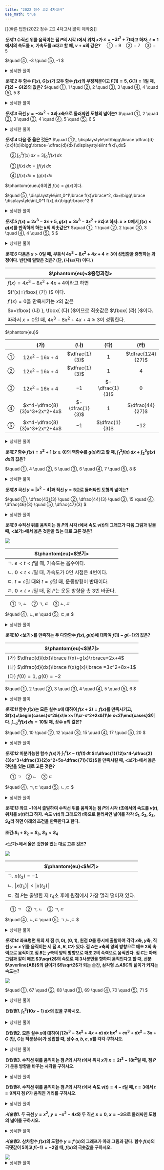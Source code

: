 ```yaml
---
title: "2022 청수 고2 4차고사"
use_math: true
---
```

[[(빠른 답안)2022 청수 고2 4차고사|풀이 제작중]]

***문제.1* 
수직선 위를 움직이는 점 $P$의 시각 $t$에서 위치 $x$가 $x=-3t^2+7t$라고 하자. $t=1$에서의 속도를 $v$, 가속도를 $a$라고 할 때, $v+a$의 값은?** 
$\quad ①\, -9
\quad ②\, -7
\quad ③\, -5$

$\quad ④\, -3
\quad ⑤\, -1
$ 
<details> 
  <summary>상세한 풀이</summary> 
   <p><img src="/assets/.png"/></p>
 </details>


***문제.2* 
두 함수 $F(x), G(x)$가 모두 함수 $f(x)$의 부정적분이고 $F(1)=5, G(1)=1$일 때, $F(2)-G(2)$의 값은?** 
$\quad ①\, 1
\quad ②\, 2
\quad ③\, 3
\quad ④\, 4
\quad ⑤\, 5
$ 
<details> 
  <summary>상세한 풀이</summary> 
   <p><img src="/assets/.png"/></p>
 </details>


***문제.3* 
곡선 $y=-3x^2+3$과 $x$축으로 둘러싸인 도형의 넓이는?** 
$\quad ①\, 2
\quad ②\, 3
\quad ③\, 4
\quad ④\, 5
\quad ⑤\, 6
$ 
<details> 
  <summary>상세한 풀이</summary> 
   <p><img src="/assets/.png"/></p>
 </details>


***문제.4* 
다음 중 옳은 것은?** 
$\quad ①\, \displaystyle\int\bigg\lbrace \dfrac{d}{dx}f(x)\bigg\rbrace=\dfrac{d}{dx}\displaystyle\int f(x)\,dx$

$\quad ②\, \displaystyle\int_0^3f(x)\,dx=3\displaystyle\int_0^1f(x)\,dx$

$\quad ③\, \displaystyle\int f(x)\,dx=\displaystyle\int f(y)\,dx$

$\quad ④\, \displaystyle\int f(x)\,dx=\displaystyle\int g(x)\,dx$

$\phantom{eueu}$이면 $f(x)=g(x)$이다.

$\quad ⑤\, \displaystyle\int_0^1\lbrace f(x)\rbrace^2\, dx=\bigg\lbrace \displaystyle\int_0^1 f(x)\,dx\bigg\rbrace^2
$ 
<details> 
  <summary>상세한 풀이</summary> 
   <p><img src="/assets/.png"/></p>
 </details>

***문제.5* 
$f(x)=2x^3-3x+5$, $g(x)=3x^3-3x^2+k$라고 하자. $x\ge0$에서 $f(x)\le g(x)$를 만족하게 하는 $k$의 최솟값은?** 
$\quad ①\, 1
\quad ②\, 2
\quad ③\, 3
\quad ④\, 4
\quad ⑤\, 5
$ 
<details> 
  <summary>상세한 풀이</summary> 
   <p><img src="/assets/.png"/></p>
 </details>

***문제.6*
다음은 $x>0$일 때, 부등식 $4x^3-8x^2+4x+4\ge3$이 성립함을 증명하는 과정이다. 빈칸에 알맞은 것은? (단, (나)$\le$(다) 이다.)** 

|$\phantom{eu}<$증명과정$>$|
|---|
|$f(x)=4x^3-8x^2+4x+4$이라고 하면|
|$f'(x)=\fbox{ (가) }$ 이다.|
|$f'(x)=0$을 만족시키는 $x$의 값은|
|$x=\fbox{ (나) }, \fbox{ (다) }$이므로 최솟값은 $\fbox{ (라) }$이다.|
|따라서 $x>0$일 때, $4x^3-8x^2+4x+4\ge3$이 성립한다.|

$\phantom{eu}$

||(가)|(나)|(다)|(라)|
|:---:|:---:|:---:|:---:|:---:|
|①|$12x^2-16x+4$|$\dfrac{1}{3}$|$1$|$\dfrac{124}{27}$|
|②|$12x^2-16x+4$|$\dfrac{1}{3}$|$1$|$4$|
|③|$12x^2-16x+4$|$-1$|$-\dfrac{1}{3}$|$0$|
|④|$x^4-\dfrac{8}{3}x^3+2x^2+4x$|$-\dfrac{1}{3}$|$1$|$\dfrac{44}{27}$|
|⑤|$x^4-\dfrac{8}{3}x^3+2x^2+4x$|$-1$|$\dfrac{1}{3}$|$-12$|
 
<details> 
  <summary>상세한 풀이</summary> 
   <p><img src="/assets/.png"/></p>
 </details>

***문제.7*
함수 $f(x)=x^2+1\ (x\ge0)$의 역함수를 $g(x)$라고 할 때, $\displaystyle\int_1^2 f(x)\, dx+\displaystyle\int_2^5 g(x)\,dx$의 값은?** 

$\quad ①\, 4
\quad ②\, 5
\quad ③\, 6
\quad ④\, 7
\quad ⑤\, 8
$ 
<details> 
  <summary>상세한 풀이</summary> 
   <p><img src="/assets/.png"/></p>
 </details>

***문제.8*
곡선 $y=\lvert x^2-4\rvert$과 직선 $y=5$으로 둘러싸인 도형의 넓이는?** 

$\quad ①\, \dfrac{43}{3}
\quad ②\, \dfrac{44}{3}
\quad ③\, 15
\quad ④\, \dfrac{46}{3}
\quad ⑤\, \dfrac{47}{3}
$ 
<details> 
  <summary>상세한 풀이</summary> 
   <p><img src="/assets/.png"/></p>
 </details>

***문제.9*
수직선 위를 움직이는 점 $P$의 시각 $t$에서 속도 $v(t)$의 그래프가 다음 그림과 같을 때, $<$보기$>$에서 옳은 것만을 있는 대로 고른 것은?** 

<img src="/assets/Pasted image 20231118111305.png"/>

|$\phantom{eu}<$보기$>$|
|---|
|ㄱ. $e<t<f$일 때, 가속도는 음수이다.|
|ㄴ. $0<t<i$일 때, 가속도가 $0$인 시점은 4번이다.|
|ㄷ. $t=c$일 때와 $t=g$일 때, 운동방향이 반대이다.|
|ㄹ. $0<t<i$일 때, 점 $P$는 운동 방향을 총 3번 바꾼다.|

$\quad ①\, ㄱ,ㄴ
\quad ②\, ㄱ,ㄷ
\quad ③\, ㄴ,ㄷ$

$\quad ④\, ㄴ,ㄹ
\quad ⑤\, ㄷ,ㄹ
$ 
<details> 
  <summary>상세한 풀이</summary> 
   <p><img src="/assets/.png"/></p>
 </details>

***문제.10*
$<$보기$>$를 만족하는 두 다항함수 $f(x), g(x)$에 대하여 $f(1)-g(-1)$의 값은?** 

|$\phantom{eu}<$보기$>$|
|---|
|(가) $\dfrac{d}{dx}\lbrace f(x)+g(x)\rbrace=2x+4$|
|(나) $\dfrac{d}{dx}\lbrace f(x)g(x)\lbrace =3x^2+8x+1$|
|(다) $f(0)=1,\ g(0)=-2$|


$\quad ①\, 2
\quad ②\, 3
\quad ③\, 4
\quad ④\, 5
\quad ⑤\, 6
$ 
<details> 
  <summary>상세한 풀이</summary> 
   <p><img src="/assets/.png"/></p>
 </details>

***문제.11*
함수 $f(x)$는 모든 실수 $x$에 대하여 $f(x+2)=f(x)$를 만족시키고, $f(x)=\begin{cases}x^2&(x\le x<1)\cr-x^2+2x&(1\le x<2)\end{cases}$이다. $\displaystyle\int_{-a}^af(x)\,dx=10$일 때, 상수 $a$의 값은?** 

$\quad ①\, 10
\quad ②\, 12
\quad ③\, 15
\quad ④\, 17
\quad ⑤\, 20
$ 
<details> 
  <summary>상세한 풀이</summary> 
   <p><img src="/assets/.png"/></p>
 </details>

***문제.12*
미분가능한 함수 $f(x)$가 $\displaystyle\int_1^x(x-t)f(t)\,dt$ $=\dfrac{1}{12}x^4-\dfrac{2}{3}x^3+\dfrac{3}{2}x^2+5x-\dfrac{71}{12}$을 만족시킬 때, $<$보기$>$에서 옳은 것만을 있는 대로 고른 것은?**

$\quad ①\, ㄱ
\quad ②\, ㄴ
\quad ③\, ㄷ$

$\quad ④\, ㄱ,ㄷ
\quad ⑤\, ㄴ,ㄷ
$ 
<details> 
  <summary>상세한 풀이</summary> 
   <p><img src="/assets/.png"/></p>
 </details>


***문제.13*
좌표 $-1$에서 출발하여 수직선 위를 움직이는 점 $P$의 시각 $t$초에서의 속도를 $v(t)$, 위치를 $x(t)$라고 하자. 속도 $v(t)$의 그래프와 $t$축으로 둘러싸인 넓이를 각각 $S_1, S_2, S_3, S_4$라 하면 아래의 조건을 만족한다고 한다.**

**조건:$S _1+S_ 2=S _3,\ S_3<S_4$**

**$<$보기$>$에서 옳은 것만을 있는 대로 고른 것은?**

<img src="/assets/Pasted image 20231118113049.png"/>

|$\phantom{eu}<$보기$>$|
|---|
|ㄱ. $x(t_3)=-1$|
|ㄴ. $\lvert x(t_1)\rvert<\lvert x(t_2)\rvert$|
|ㄷ. 점 $P$는 출발한 지 $t_4$초 후에 원점에서 가장 멀리 떨어져 있다.|

$\quad ①\, ㄱ
\quad ②\, ㄱ,ㄴ
\quad ③\, ㄱ,ㄷ$

$\quad ④\, ㄴ,ㄷ
\quad ⑤\, ㄱ,ㄴ,ㄷ
$ 
<details> 
  <summary>상세한 풀이</summary> 
   <p><img src="/assets/.png"/></p>
 </details>

***문제.14*
좌표평면 위의 세 점 $(1, 0), (0, 1)$, 원점 $O$를 동시에 출발하여 각각 $x$축, $y$축, 직선 $y=x$ 위를 움직이는 세 점 $A, B, C$가 있다. 점 $A$는 $x$축의 양의 방향으로 매초 $2$의 속력으로 움직이고 점 $B$는 $y$축의 양의 방향으로 매초 $2$의 속력으로 움직인다. 점 $C$는 아래 그림과 같이 매초 $3\sqrt2$의 속도로 제 3사분면을 향하여 움직인다고 할 때, 선분 $\overline{AB}$의 길이가 $9\sqrt2$가 되는 순간, 삼각형 $\triangle ABC$의 넓이가 커지는 속도는?**

<img src="/assets/Pasted image 20231118113623.png"/>

$\quad ①\, 67
\quad ②\, 68
\quad ③\, 69
\quad ④\, 70
\quad ⑤\, 71
$ 
<details> 
  <summary>상세한 풀이</summary> 
   <p><img src="/assets/.png"/></p>
 </details>

***단답형1.*
$\displaystyle\int_1^3(10 x-1)\,dx$의 값을 구하시오.**

<details> 
  <summary>상세한 풀이</summary> 
   <p><img src="/assets/.png"/></p>
 </details>

***단답형2.*
모든 실수 $x$에 대하여 $\displaystyle\int(2 x^3-3 x^2+4 x+a)\,dx$ $bx^4+cx^3+dx^2-3x+C$ (단, $C$는 적분상수)가 성립할 때, 상수 $a, b, c, d$를 각각 구하시오.**

<details> 
  <summary>상세한 풀이</summary> 
   <p><img src="/assets/.png"/></p>
</details>

***단답형3.*
수직선 위를 움직이는 점 $P$의 시각 $t$에서 위치 $x$가 $x=2t^3-18t^2$일 때, 점 $P$가 운동 방향을 바꾸는 시각을 구하시오.**

<details> 
  <summary>상세한 풀이</summary> 
   <p><img src="/assets/.png"/></p>
</details>

***단답형4.*
수직선 위를 움직이는 점 $P$의 시각 $t$에서 속도 $v(t)=4-t$일 때, $t=3$에서 $t=9$까지 점 $P$가 움직인 거리를 구하시오.**

<details> 
  <summary>상세한 풀이</summary> 
   <p><img src="/assets/.png"/></p>
</details>

***서술형1.*
두 곡선 $y=x^2,\ y=-x^2-4x$와 두 직선 $x=0,\ x=-3$으로 둘러싸인 도형의 넓이를 구하시오.**

<details> 
  <summary>상세한 풀이</summary> 
   <p><img src="/assets/.png"/></p>
</details>

***서술형3.*
삼차함수 $f(x)$의 도함수 $y=f'(x)$의 그래프가 아래 그림과 같다. 함수 $f(x)$의 극댓값이 $5$이고 $f(-1)=-2$일 때, $f(x)$의 극솟값을 구하시오.**

<img src="/assets/Pasted image 20231118114636.png"/>

<details> 
  <summary>상세한 풀이</summary> 
   <p><img src="/assets/.png"/></p>
</details>

